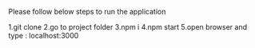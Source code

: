 Please follow below steps to run the application

1.git clone 
2.go to project folder
3.npm i
4.npm start
5.open browser and type : localhost:3000